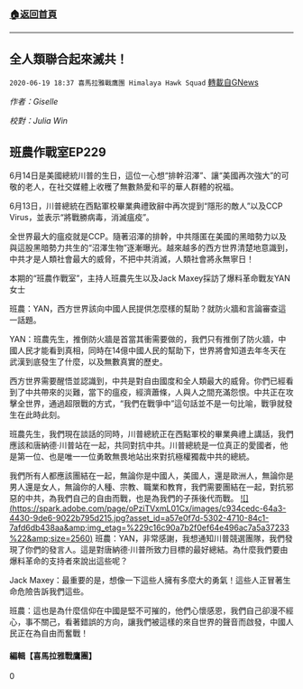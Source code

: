 ###  [:house:返回首頁](https://github.com/ourhimalayas/txt)
---

## 全人類聯合起來滅共！
`2020-06-19 18:37 喜馬拉雅戰鷹團 Himalaya Hawk Squad` [轉載自GNews](https://gnews.org/zh-hant/239667/)

*作者：Giselle*

*校對：Julia Win*

## **班農作戰室EP229**

6月14日是美國總統川普的生日，這位一心想“排幹沼澤”、讓“美國再次強大”的可敬的老人，在社交媒體上收穫了無數熱愛和平的華人群體的祝福。

6月13日，川普總統在西點軍校畢業典禮致辭中再次提到“隱形的敵人”以及CCP Virus，並表示“將戰勝病毒，消滅瘟疫”。

全世界最大的瘟疫就是CCP。隨著沼澤的排幹，中共隱匿在美國的黑暗勢力以及與這股黑暗勢力共生的“沼澤生物”逐漸曝光。越來越多的西方世界清楚地意識到，中共才是人類社會最大的威脅，不把中共消滅，人類社會將永無寧日！

本期的“班農作戰室”，主持人班農先生以及Jack Maxey採訪了爆料革命戰友YAN女士



班農：YAN，西方世界該向中國人民提供怎麼樣的幫助？就防火牆和言論審查這一話題。

YAN：班農先生，推倒防火牆是首當其衝需要做的，我們只有推倒了防火牆，中國人民才能看到真相，同時在14億中國人民的幫助下，世界將會知道去年冬天在武漢到底發生了什麼，以及無數真實的歷史。

西方世界需要醒悟並認識到，中共是對自由國度和全人類最大的威脅。你們已經看到了中共帶來的災難，當下的瘟疫，經濟蕭條，人與人之間充滿怨恨。中共正在攻擊全世界，通過超限戰的方式，“我們在戰爭中”這句話並不是一句比喻，戰爭就發生在此時此刻。

班農先生，我們現在談話的同時，川普總統正在西點軍校的畢業典禮上講話，我們應該和唐納德·川普站在一起，共同對抗中共。川普總統是一位真正的愛國者，他是第一位、也是唯一一位勇敢無畏地站出來對抗極權獨裁中共的總統。

我們所有人都應該團結在一起，無論你是中國人，美國人，還是歐洲人，無論你是男人還是女人，無論你的人種、宗教、職業和教育，我們需要團結在一起，對抗邪惡的中共，為我們自己的自由而戰，也是為我們的子孫後代而戰。
[!\[\](https://spark.adobe.com/page/oPziTVxmL01Cx/images/c934cedc-64a3-4430-9de6-9022b795d215.jpg?asset_id=a57e0f7d-5302-4710-84c1-7afd6db438aa&amp;img_etag=%229c16c90a7b2f0ef64e496ac7a5a37233%22&amp;size=2560)](https://spark.adobe.com/page/oPziTVxmL01Cx/images/c934cedc-64a3-4430-9de6-9022b795d215.jpg?asset_id=a57e0f7d-5302-4710-84c1-7afd6db438aa&amp;img_etag=%229c16c90a7b2f0ef64e496ac7a5a37233%22&amp;size=1024)
班農：YAN，非常感謝，我想通知川普競選團隊，我們發現了你們的發言人。這是對唐納德·川普所致力目標的最好總結。為什麼我們要由爆料革命的支持者來說出這些呢？

Jack Maxey：最重要的是，想像一下這些人擁有多麼大的勇氣！這些人正冒著生命危險告訴我們這些。

班農：這也是為什麼信仰在中國是堅不可摧的，他們心懷感恩，我們自己卻漫不經心，事不關己，看著錯誤的方向，讓我們被這樣的來自世界的聲音而啟發，中國人民正在為自由而奮戰！

#### 編輯【喜馬拉雅戰鷹團】

0
